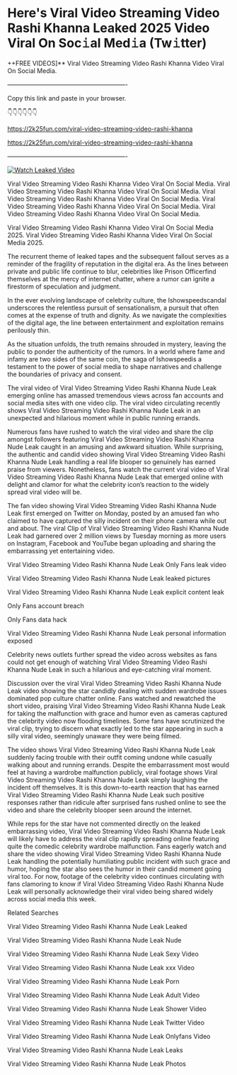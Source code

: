# Here's Viral Video Streaming Video Rashi Khanna Leaked 2025 Video Viral On Soc𝚒al Med𝚒a (Tw𝚒tter)

++FREE VIDEOS]** Viral Video Streaming Video Rashi Khanna Video Viral On Social Media.

———————————————————-

Copy this link and paste in your browser.

👇👇👇👇👇👇

https://2k25fun.com/viral-video-streaming-video-rashi-khanna

https://2k25fun.com/viral-video-streaming-video-rashi-khanna

———————————————————-

[![Watch Leaked Video](https://miro.medium.com/v2/resize:fit:828/format:webp/1*cilzJN44JGOrTw9NJCrNHA.gif "Watch Leaked Video")](https://2k25fun.com/viral-video-streaming-video-rashi-khanna)

Viral Video Streaming Video Rashi Khanna Video Viral On Social Media. Viral Video Streaming Video Rashi Khanna Video Viral On Social Media. Viral Video Streaming Video Rashi Khanna Video Viral On Social Media. Viral Video Streaming Video Rashi Khanna Video Viral On Social Media. Viral Video Streaming Video Rashi Khanna Video Viral On Social Media.

Viral Video Streaming Video Rashi Khanna Video Viral On Social Media 2025. Viral Video Streaming Video Rashi Khanna Video Viral On Social Media 2025.

The recurrent theme of leaked tapes and the subsequent fallout serves as a reminder of the fragility of reputation in the digital era. As the lines between private and public life continue to blur, celebrities like Prison Officerfind themselves at the mercy of internet chatter, where a rumor can ignite a firestorm of speculation and judgment.

In the ever evolving landscape of celebrity culture, the Ishowspeedscandal underscores the relentless pursuit of sensationalism, a pursuit that often comes at the expense of truth and dignity. As we navigate the complexities of the digital age, the line between entertainment and exploitation remains perilously thin.

As the situation unfolds, the truth remains shrouded in mystery, leaving the public to ponder the authenticity of the rumors. In a world where fame and infamy are two sides of the same coin, the saga of Ishowspeedis a testament to the power of social media to shape narratives and challenge the boundaries of privacy and consent.

The viral video of Viral Video Streaming Video Rashi Khanna Nude Leak emerging online has amassed tremendous views across fan accounts and social media sites with one video clip. The viral video circulating recently shows Viral Video Streaming Video Rashi Khanna Nude Leak in an unexpected and hilarious moment while in public running errands.

Numerous fans have rushed to watch the viral video and share the clip amongst followers featuring Viral Video Streaming Video Rashi Khanna Nude Leak caught in an amusing and awkward situation. While surprising, the authentic and candid video showing Viral Video Streaming Video Rashi Khanna Nude Leak handling a real life blooper so genuinely has earned praise from viewers. Nonetheless, fans watch the current viral video of Viral Video Streaming Video Rashi Khanna Nude Leak that emerged online with delight and clamor for what the celebrity icon’s reaction to the widely spread viral video will be.

The fan video showing Viral Video Streaming Video Rashi Khanna Nude Leak first emerged on Twitter on Monday, posted by an amused fan who claimed to have captured the silly incident on their phone camera while out and about. The viral Clip of Viral Video Streaming Video Rashi Khanna Nude Leak had garnered over 2 million views by Tuesday morning as more users on Instagram, Facebook and YouTube began uploading and sharing the embarrassing yet entertaining video.

Viral Video Streaming Video Rashi Khanna Nude Leak Only Fans leak video

Viral Video Streaming Video Rashi Khanna Nude Leak leaked pictures

Viral Video Streaming Video Rashi Khanna Nude Leak explicit content leak

Only Fans account breach

Only Fans data hack

Viral Video Streaming Video Rashi Khanna Nude Leak personal information exposed

Celebrity news outlets further spread the video across websites as fans could not get enough of watching Viral Video Streaming Video Rashi Khanna Nude Leak in such a hilarious and eye-catching viral moment.

Discussion over the viral Viral Video Streaming Video Rashi Khanna Nude Leak video showing the star candidly dealing with sudden wardrobe issues dominated pop culture chatter online. Fans watched and rewatched the short video, praising Viral Video Streaming Video Rashi Khanna Nude Leak for taking the malfunction with grace and humor even as cameras captured the celebrity video now flooding timelines. Some fans have scrutinized the viral clip, trying to discern what exactly led to the star appearing in such a silly viral video, seemingly unaware they were being filmed.

The video shows Viral Video Streaming Video Rashi Khanna Nude Leak suddenly facing trouble with their outfit coming undone while casually walking about and running errands. Despite the embarrassment most would feel at having a wardrobe malfunction publicly, viral footage shows Viral Video Streaming Video Rashi Khanna Nude Leak simply laughing the incident off themselves. It is this down-to-earth reaction that has earned Viral Video Streaming Video Rashi Khanna Nude Leak such positive responses rather than ridicule after surprised fans rushed online to see the video and share the celebrity blooper seen around the internet.

While reps for the star have not commented directly on the leaked embarrassing video, Viral Video Streaming Video Rashi Khanna Nude Leak will likely have to address the viral clip rapidly spreading online featuring quite the comedic celebrity wardrobe malfunction. Fans eagerly watch and share the video showing Viral Video Streaming Video Rashi Khanna Nude Leak handling the potentially humiliating public incident with such grace and humor, hoping the star also sees the humor in their candid moment going viral too. For now, footage of the celebrity video continues circulating with fans clamoring to know if Viral Video Streaming Video Rashi Khanna Nude Leak will personally acknowledge their viral video being shared widely across social media this week.

Related Searches

Viral Video Streaming Video Rashi Khanna Nude Leak Leaked

Viral Video Streaming Video Rashi Khanna Nude Leak Nude

Viral Video Streaming Video Rashi Khanna Nude Leak Sexy Video

Viral Video Streaming Video Rashi Khanna Nude Leak xxx Video

Viral Video Streaming Video Rashi Khanna Nude Leak Porn

Viral Video Streaming Video Rashi Khanna Nude Leak Adult Video

Viral Video Streaming Video Rashi Khanna Nude Leak Shower Video

Viral Video Streaming Video Rashi Khanna Nude Leak Twitter Video

Viral Video Streaming Video Rashi Khanna Nude Leak Onlyfans Video

Viral Video Streaming Video Rashi Khanna Nude Leak Leaks

Viral Video Streaming Video Rashi Khanna Nude Leak Photos